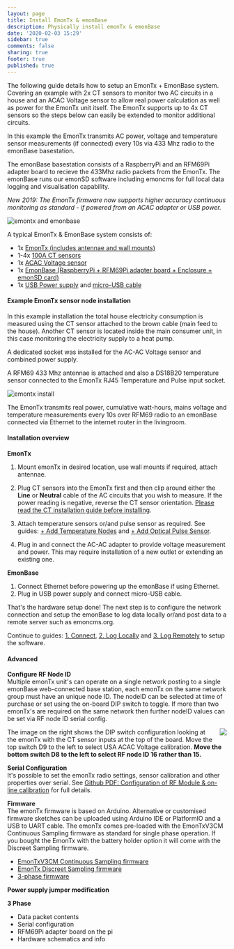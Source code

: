```yaml
---
layout: page
title: Install EmonTx & emonBase
description: Physically install emonTx & emonBase
date: '2020-02-03 15:29'
sidebar: true
comments: false
sharing: true
footer: true
published: true
---
```


The following guide details how to setup an EmonTx + EmonBase system. Covering an example with 2x CT sensors to monitor two AC circuits in a house and an ACAC Voltage sensor to allow real power calculation as well as power for the EmonTx unit itself. The EmonTx supports up to 4x CT sensors so the steps below can easily be extended to monitor additional circuits. 

In this example the EmonTx transmits AC power, voltage and temperature sensor measurements (if connected) every 10s via 433 Mhz radio to the emonBase basestation. 

The emonBase basestation consists of a RaspberryPi and an RFM69Pi adapter board to recieve the 433Mhz radio packets from the EmonTx. The emonBase runs our emonSD software including emoncms for full local data logging and visualisation capability.

*New 2019: The EmonTx firmware now supports higher accuracy continuous monitoring as standard - if powered from an ACAC adapter or USB power.*

![emontx and emonbase](/images/setup/emontxemonbase.jpg)

A typical EmonTx & EmonBase system consists of:

- 1x [EmonTx (includes antennae and wall mounts)](https://shop.openenergymonitor.com/emontx-v3-electricity-monitoring-transmitter/)
- 1-4x [100A CT sensors](https://shop.openenergymonitor.com/100a-max-clip-on-current-sensor-ct/)
- 1x [ACAC Voltage sensor](https://shop.openenergymonitor.com/ac-ac-power-supply-adapter-ac-voltage-sensor-uk-plug/)
- 1x [EmonBase (RaspberryPi + RFM69Pi adapter board + Enclosure + emonSD card)](https://shop.openenergymonitor.com/emonbase-web-connected-base-station/)
- 1x [USB Power supply](https://shop.openenergymonitor.com/5v-dc-usb-power-adapter-uk-plug/) and [micro-USB cable](https://shop.openenergymonitor.com/micro-usb-cable-20-awg-emonbase/)

#### Example EmonTx sensor node installation

In this example installation the total house electricity consumption is measured using the CT sensor attached to the brown cable (main feed to the house). Another CT sensor is located inside the main consumer unit, in this case monitoring the electricity supply to a heat pump.

A dedicated socket was installed for the AC-AC Voltage sensor and combined power supply. 

A RFM69 433 Mhz antennae is attached and also a DS18B20 temperature sensor connected to the EmonTx RJ45 Temperature and Pulse input socket.

![emontx install](/images/setup/emontx_install.JPG)

The EmonTx transmits real power, cumulative watt-hours, mains voltage and temperature measurements every 10s over RFM69 radio to an emonBase connected via Ethernet to the internet router in the livingroom.

#### Installation overview

**EmonTx**

1. Mount emonTx in desired location, use wall mounts if required, attach antennae.
2. Plug CT sensors into the EmonTx first and then clip around either the **Line** or **Neutral** cable of the AC circuits that you wish to measure. If the power reading is negative, reverse the CT sensor orientation. [Please read the CT installation guide before installing](https://learn.openenergymonitor.org/electricity-monitoring/ct-sensors/installation).
3. Attach temperature sensors or/and pulse sensor as required. See guides: [+ Add Temperature Nodes](/setup/emonth) and [+ Add Optical Pulse Sensor](/setup/optical-pulse-sensor).
    
3. Plug in and connect the AC-AC adapter to provide voltage measurement and power. This may require installation of a new outlet or extending an existing one.

**EmonBase**

1. Connect Ethernet before powering up the emonBase if using Ethernet.
2. Plug in USB power supply and connect micro-USB cable.

That's the hardware setup done! The next step is to configure the network connection and setup the emonBase to log data locally or/and post data to a remote server such as emoncms.org. 

Continue to guides: [1. Connect](/setup/connect), [2. Log Locally](/setup/local) and [3. Log Remotely](/setup/remote) to setup the software.

#### Advanced

**Configure RF Node ID**<br>
Multiple emonTx unit's can operate on a single network posting to a single emonBase web-connected base station, each emonTx on the same network group must have an unique node ID. The nodeID can be selected at time of purchase or set using the on-board DIP switch to toggle. If more than two emonTx's are required on the same network then further nodeID values can be set via RF node ID serial config.

<img src="/images/setup/EmonTx_V3.4_DIP_Switch.jpg" style="max-width:400px; float:right; padding:0 0 10px 10px">

The image on the right shows the DIP switch configuration looking at the emonTx with the CT sensor inputs at the top of the board. Move the top switch D9 to the left to select USA ACAC Voltage calibration. **Move the bottom switch D8 to the left to select RF node ID 16 rather than 15.**

**Serial Configuration**<br>
It's possible to set the emonTx radio settings, sensor calibration and other properties over serial. See [Github PDF: Configuration of RF Module & on-line calibration](https://github.com/openenergymonitor/EmonTxV3CM/blob/v1.6/Config.pdf) for full details.

**Firmware**<br>
The emonTx firmware is based on Arduino. Alternative or customised firmware sketches can be uploaded using Arduino IDE or PlatformIO and a USB to UART cable. The emonTx comes pre-loaded with the EmonTxV3CM Continuous Sampling firmware as standard for single phase operation. If you bought the EmonTx with the battery holder option it will come with the Discreet Sampling firmware.

- [EmonTxV3CM Continuous Sampling firmware](https://github.com/openenergymonitor/EmonTxV3CM)
- [EmonTx Discreet Sampling firmware](https://github.com/openenergymonitor/emontx3)
- [3-phase firmware](https://github.com/openenergymonitor/emontx-3phase)



**Power supply jumper modification**<br>

**3 Phase**<br>

- Data packet contents
- Serial configuration
- RFM69Pi adapter board on the pi
- Hardware schematics and info 
